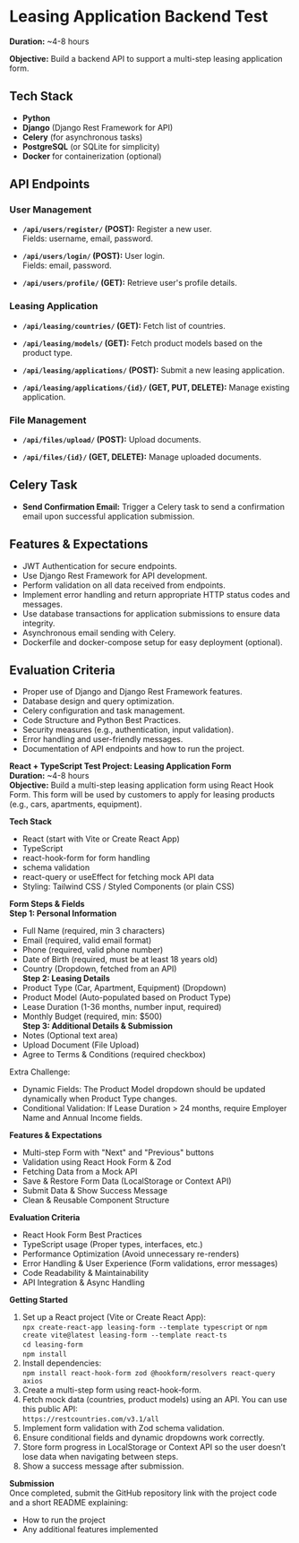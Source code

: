 # Leasing Application Backend Test

**Duration:** ~4-8 hours

**Objective:** Build a backend API to support a multi-step leasing application form.

## Tech Stack
- **Python**
- **Django** (Django Rest Framework for API)
- **Celery** (for asynchronous tasks)
- **PostgreSQL** (or SQLite for simplicity)
- **Docker** for containerization (optional)

## API Endpoints

### User Management
- **`/api/users/register/` (POST):** Register a new user.  
  Fields: username, email, password.

- **`/api/users/login/` (POST):** User login.  
  Fields: email, password.

- **`/api/users/profile/` (GET):** Retrieve user's profile details.

### Leasing Application
- **`/api/leasing/countries/` (GET):** Fetch list of countries.

- **`/api/leasing/models/` (GET):** Fetch product models based on the product type.

- **`/api/leasing/applications/` (POST):** Submit a new leasing application.

- **`/api/leasing/applications/{id}/` (GET, PUT, DELETE):** Manage existing application.

### File Management
- **`/api/files/upload/` (POST):** Upload documents.

- **`/api/files/{id}/` (GET, DELETE):** Manage uploaded documents.

## Celery Task

- **Send Confirmation Email:** Trigger a Celery task to send a confirmation email upon successful application submission.

## Features & Expectations

- JWT Authentication for secure endpoints.
- Use Django Rest Framework for API development.
- Perform validation on all data received from endpoints.
- Implement error handling and return appropriate HTTP status codes and messages.
- Use database transactions for application submissions to ensure data integrity.
- Asynchronous email sending with Celery.
- Dockerfile and docker-compose setup for easy deployment (optional).

## Evaluation Criteria

- Proper use of Django and Django Rest Framework features.
- Database design and query optimization.
- Celery configuration and task management.
- Code Structure and Python Best Practices.
- Security measures (e.g., authentication, input validation).
- Error handling and user-friendly messages.
- Documentation of API endpoints and how to run the project.


**React + TypeScript Test Project: Leasing Application Form**  
**Duration:** ~4-8 hours  
**Objective:** Build a multi-step leasing application form using React Hook Form. This form will be used by customers to apply for leasing products (e.g., cars, apartments, equipment).

**Tech Stack**  
- React (start with Vite or Create React App)  
- TypeScript  
- react-hook-form for form handling  
- schema validation  
- react-query or useEffect for fetching mock API data  
- Styling: Tailwind CSS / Styled Components (or plain CSS)

**Form Steps & Fields**  
**Step 1: Personal Information**  
- Full Name (required, min 3 characters)  
- Email (required, valid email format)  
- Phone (required, valid phone number)  
- Date of Birth (required, must be at least 18 years old)  
- Country (Dropdown, fetched from an API)  
**Step 2: Leasing Details**  
- Product Type (Car, Apartment, Equipment) (Dropdown)  
- Product Model (Auto-populated based on Product Type)  
- Lease Duration (1-36 months, number input, required)  
- Monthly Budget (required, min: $500)  
**Step 3: Additional Details & Submission**  
- Notes (Optional text area)  
- Upload Document (File Upload)  
- Agree to Terms & Conditions (required checkbox)  

Extra Challenge:  
- Dynamic Fields: The Product Model dropdown should be updated dynamically when Product Type changes.  
- Conditional Validation: If Lease Duration > 24 months, require Employer Name and Annual Income fields.

**Features & Expectations**  
- Multi-step Form with "Next" and "Previous" buttons  
- Validation using React Hook Form & Zod  
- Fetching Data from a Mock API  
- Save & Restore Form Data (LocalStorage or Context API)  
- Submit Data & Show Success Message  
- Clean & Reusable Component Structure  

**Evaluation Criteria**  
- React Hook Form Best Practices  
- TypeScript usage (Proper types, interfaces, etc.)  
- Performance Optimization (Avoid unnecessary re-renders)  
- Error Handling & User Experience (Form validations, error messages)  
- Code Readability & Maintainability  
- API Integration & Async Handling  

**Getting Started**  
1. Set up a React project (Vite or Create React App):  
   `npx create-react-app leasing-form --template typescript` or `npm create vite@latest leasing-form --template react-ts`  
   `cd leasing-form`  
   `npm install`  
2. Install dependencies:  
   `npm install react-hook-form zod @hookform/resolvers react-query axios`  
3. Create a multi-step form using react-hook-form.  
4. Fetch mock data (countries, product models) using an API. You can use this public API:  
   `https://restcountries.com/v3.1/all`  
5. Implement form validation with Zod schema validation.  
6. Ensure conditional fields and dynamic dropdowns work correctly.  
7. Store form progress in LocalStorage or Context API so the user doesn’t lose data when navigating between steps.  
8. Show a success message after submission.

**Submission**  
Once completed, submit the GitHub repository link with the project code and a short README explaining:  
- How to run the project  
- Any additional features implemented  
